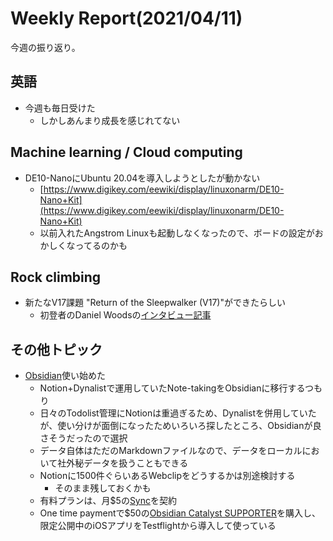 # Weekly Report(2021/04/11)


今週の振り返り。

## 英語

- 今週も毎日受けた
  - しかしあんまり成長を感じれてない

## Machine learning / Cloud computing

- DE10-NanoにUbuntu 20.04を導入しようとしたが動かない
  - [https://www.digikey.com/eewiki/display/linuxonarm/DE10-Nano+Kit](https://www.digikey.com/eewiki/display/linuxonarm/DE10-Nano+Kit)
  - 以前入れたAngstrom Linuxも起動しなくなったので、ボードの設定がおかしくなってるのかも

## Rock climbing

- 新たなV17課題 "Return of the Sleepwalker (V17)"ができたらしい
  - 初登者のDaniel Woodsの[インタビュー記事](https://www.climbing.com/news/interview-daniel-woods-talks-return-of-the-sleepwalker-v17/)

## その他トピック

- [Obsidian](https://obsidian.md/)使い始めた
  - Notion+Dynalistで運用していたNote-takingをObsidianに移行するつもり
  - 日々のTodolist管理にNotionは重過ぎるため、Dynalistを併用していたが、使い分けが面倒になったためいろいろ探したところ、Obsidianが良さそうだったので選択
  - データ自体はただのMarkdownファイルなので、データをローカルにおいて社外秘データを扱うこともできる
  - Notionに1500件ぐらいあるWebclipをどうするかは別途検討する
    - そのまま残しておくかも
  - 有料プランは、月\$5の[Sync](https://obsidian.md/sync)を契約
  - One time paymentで\$50の[Obsidian Catalyst SUPPORTER](https://obsidian.md/pricing)を購入し、限定公開中のiOSアプリをTestflightから導入して使っている

